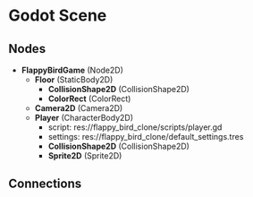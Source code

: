 # Godot Scene

## Nodes
- **FlappyBirdGame** (Node2D)
  - **Floor** (StaticBody2D)
	- **CollisionShape2D** (CollisionShape2D)
	- **ColorRect** (ColorRect)
  - **Camera2D** (Camera2D)
  - **Player** (CharacterBody2D)
	- script: res://flappy_bird_clone/scripts/player.gd
	- settings: res://flappy_bird_clone/default_settings.tres
	- **CollisionShape2D** (CollisionShape2D)
	- **Sprite2D** (Sprite2D)

## Connections
